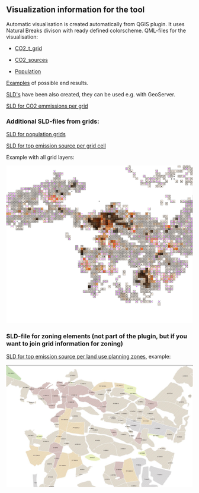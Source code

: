 ## Visualization information for the tool

Automatic visualisation is created automatically from QGIS plugin. It uses Natural Breaks divison with ready defined colorscheme. QML-files for the visualisation:

- [CO2_t_grid](CO2_t_grid.qml)

- [CO2_sources](CO2_sources.qml)

- [Population](Population.qml)


[Examples](CO2_visualisoinnit.pdf) of possible end results.

[SLD's](visualizations_SLD) have been also created, they can be used e.g. with GeoServer.

[SLD for CO2 emmissions per grid](co2_emissions.sld)

### Additional SLD-files from grids:

[SLD for population grids](visualizations_SLD/population.sld)

[SLD for top emission source per grid cell](visualizations_SLD/top_emission_source_per_grid_cell.sld)

Example with all grid layers:

![Example of SLD for grids](visualizations_SLD/sld_grids.png)

### SLD-file for zoning elements (not part of the plugin, but if you want to join grid information for zoning)

[SLD for top emission source per land use planning zones](visualizations_SLD/top_emission_source_per_land_use_planning_zones.sld), example:

![Zoning ](visualizations_SLD/seuranalueet_ei_laatikoita.JPG)
